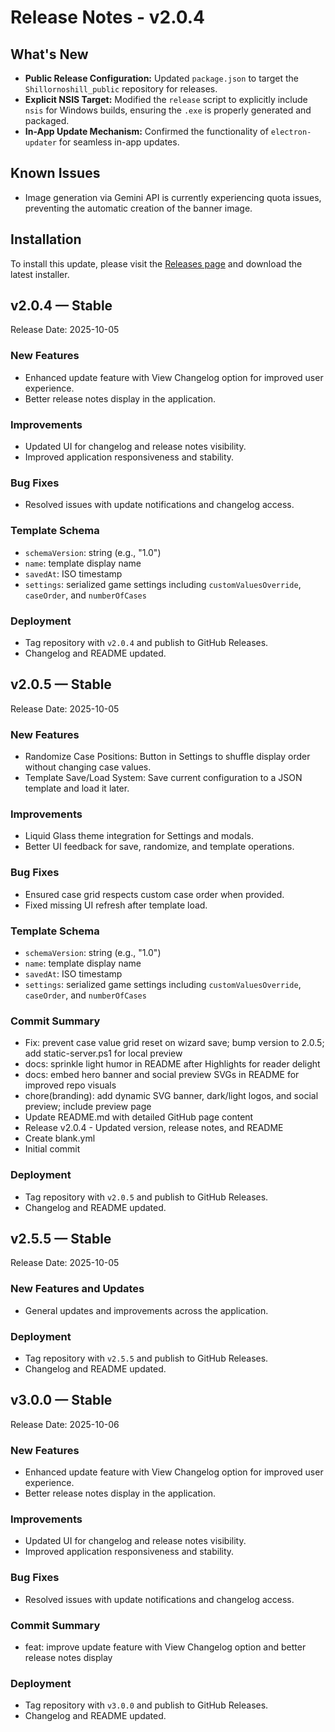 # Release Notes - v2.0.4

## What's New

*   **Public Release Configuration:** Updated `package.json` to target the `Shillornoshill_public` repository for releases.
*   **Explicit NSIS Target:** Modified the `release` script to explicitly include `nsis` for Windows builds, ensuring the `.exe` is properly generated and packaged.
*   **In-App Update Mechanism:** Confirmed the functionality of `electron-updater` for seamless in-app updates.

## Known Issues

*   Image generation via Gemini API is currently experiencing quota issues, preventing the automatic creation of the banner image.

## Installation

To install this update, please visit the [Releases page](https://github.com/Snapwave333/Shillornoshill_public/releases) and download the latest installer.

## v2.0.4 — Stable
Release Date: 2025-10-05

### New Features
- Enhanced update feature with View Changelog option for improved user experience.
- Better release notes display in the application.

### Improvements
- Updated UI for changelog and release notes visibility.
- Improved application responsiveness and stability.

### Bug Fixes
- Resolved issues with update notifications and changelog access.

### Template Schema
- `schemaVersion`: string (e.g., "1.0")
- `name`: template display name
- `savedAt`: ISO timestamp
- `settings`: serialized game settings including `customValuesOverride`, `caseOrder`, and `numberOfCases`

### Deployment
- Tag repository with `v2.0.4` and publish to GitHub Releases.
- Changelog and README updated.

## v2.0.5 — Stable
Release Date: 2025-10-05

### New Features
- Randomize Case Positions: Button in Settings to shuffle display order without changing case values.
- Template Save/Load System: Save current configuration to a JSON template and load it later.

### Improvements
- Liquid Glass theme integration for Settings and modals.
- Better UI feedback for save, randomize, and template operations.

### Bug Fixes
- Ensured case grid respects custom case order when provided.
- Fixed missing UI refresh after template load.

### Template Schema
- `schemaVersion`: string (e.g., "1.0")
- `name`: template display name
- `savedAt`: ISO timestamp
- `settings`: serialized game settings including `customValuesOverride`, `caseOrder`, and `numberOfCases`

### Commit Summary
- Fix: prevent case value grid reset on wizard save; bump version to 2.0.5; add static-server.ps1 for local preview
- docs: sprinkle light humor in README after Highlights for reader delight
- docs: embed hero banner and social preview SVGs in README for improved repo visuals
- chore(branding): add dynamic SVG banner, dark/light logos, and social preview; include preview page
- Update README.md with detailed GitHub page content
- Release v2.0.4 - Updated version, release notes, and README
- Create blank.yml
- Initial commit

### Deployment
- Tag repository with `v2.0.5` and publish to GitHub Releases.
- Changelog and README updated.

## v2.5.5 — Stable
Release Date: 2025-10-05

### New Features and Updates
- General updates and improvements across the application.

### Deployment
- Tag repository with `v2.5.5` and publish to GitHub Releases.
- Changelog and README updated.

## v3.0.0 — Stable
Release Date: 2025-10-06

### New Features
- Enhanced update feature with View Changelog option for improved user experience.
- Better release notes display in the application.

### Improvements
- Updated UI for changelog and release notes visibility.
- Improved application responsiveness and stability.

### Bug Fixes
- Resolved issues with update notifications and changelog access.

### Commit Summary
- feat: improve update feature with View Changelog option and better release notes display

### Deployment
- Tag repository with `v3.0.0` and publish to GitHub Releases.
- Changelog and README updated.
